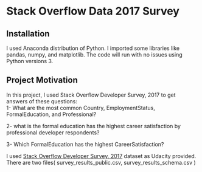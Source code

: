 # Stack Overflow Data 2017 Survey

## Installation
I used Anaconda distribution of Python. I imported some libraries like pandas, numpy, and matplotlib. The code will run with no issues using Python versions 3.

## Project Motivation
In this project, I used Stack Overflow Developer Survey, 2017 to get answers of these questions:<br>
1- What are the most common Country, EmploymentStatus, FormalEducation, and Professional?<br>

2- what is the formal education has the highest career satisfaction by professional developer respondents?<br>

3- Which FormalEducation has the highest CareerSatisfaction? <br>





I used [Stack Overflow Developer Survey, 2017](https://www.kaggle.com/stackoverflow/so-survey-2017#survey_results_public.csv) dataset as Udacity provided. There are two files( survey_results_public.csv, survey_results_schema.csv )  
